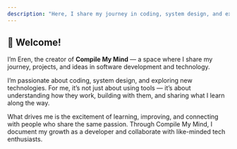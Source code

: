 ```yaml
---
description: "Here, I share my journey in coding, system design, and exploring new technologies that shape the world of software."
---
```


## 👋 Welcome!

I’m Eren, the creator of **Compile My Mind** — a space where I share my journey, projects, and ideas in software development and technology.  

I’m passionate about coding, system design, and exploring new technologies. For me, it’s not just about using tools — it’s about understanding how they work, building with them, and sharing what I learn along the way.  

What drives me is the excitement of learning, improving, and connecting with people who share the same passion. Through Compile My Mind, I document my growth as a developer and collaborate with like-minded tech enthusiasts.
